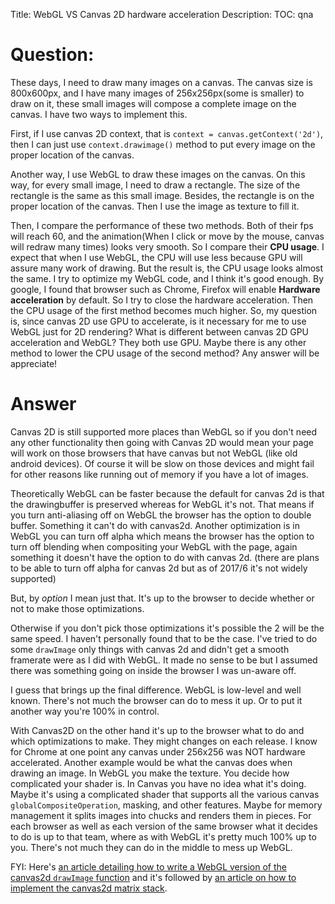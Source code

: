 Title: WebGL VS Canvas 2D hardware acceleration
Description:
TOC: qna

# Question:

These days, I need to draw many images on a canvas. The canvas size is 800x600px, and I have many images of 256x256px(some is smaller) to draw on it, these small images will compose a complete image on the canvas. I have two ways to implement this. 

First, if I use canvas 2D context, that is `context = canvas.getContext('2d')`, then I can just use `context.drawimage()` method to put every image on the proper location of the canvas. 

Another way, I use WebGL to draw these images on the canvas. On this way, for every small image, I need to draw a rectangle. The size of the rectangle is the same as this small image. Besides, the rectangle is on the proper location of the canvas. Then I use the image as texture to fill it.

Then, I compare the performance of these two methods. Both of their fps will reach 60, and the animation(When I click or move by the mouse, canvas will redraw many times) looks very smooth. So I compare their **CPU usage**. I expect that when I use WebGL, the CPU will use less because GPU will assure many work of drawing. But the result is, the CPU usage looks almost the same. I try to optimize my WebGL code, and I think it's good enough. By google, I found that browser such as Chrome, Firefox will enable **Hardware acceleration** by default. So I try to close the hardware acceleration. Then the CPU usage of the first method becomes much higher. So, my question is, since canvas 2D use GPU to accelerate, is it necessary for me to use WebGL just for 2D rendering? What is different between canvas 2D GPU acceleration and WebGL? They both use GPU. Maybe there is any other method to lower the CPU usage of the second method? Any answer will be appreciate!

# Answer

Canvas 2D is still supported more places than WebGL so if you don't need any other functionality then going with Canvas 2D would mean your page will work on those browsers that have canvas but not WebGL (like old android devices). Of course it will be slow on those devices and might fail for other reasons like running out of memory if you have a lot of images.

Theoretically WebGL can be faster because the default for canvas 2d is that the drawingbuffer is preserved whereas for WebGL it's not. That means if you turn anti-aliasing off on WebGL the browser has the option to double buffer. Something it can't do with canvas2d. Another optimization is in WebGL you can turn off alpha which means the browser has the option to turn off blending when compositing your WebGL with the page, again something it doesn't have the option to do with canvas 2d. (there are plans to be able to turn off alpha for canvas 2d but as of 2017/6 it's not widely supported)

But, by *option* I mean just that. It's up to the browser to decide whether or not to make those optimizations. 

Otherwise if you don't pick those optimizations it's possible the 2 will be the same speed. I haven't personally found that to be the case. I've tried to do some `drawImage` only things with canvas 2d and didn't get a smooth framerate were as I did with WebGL. It made no sense to be but I assumed there was something going on inside the browser I was un-aware off.

I guess that brings up the final difference. WebGL is low-level and well known. There's not much the browser can do to mess it up. Or to put it another way you're 100% in control. 

With Canvas2D on the other hand it's up to the browser what to do and which optimizations to make. They might changes on each release. I know for Chrome at one point any canvas under 256x256 was NOT hardware accelerated. Another example would be what the canvas does when drawing an image. In WebGL you make the texture. You decide how complicated your shader is. In Canvas you have no idea what it's doing. Maybe it's using a complicated shader that supports all the various canvas `globalCompositeOperation`, masking, and other features. Maybe for memory management it splits images into chucks and renders them in pieces. For each browser as well as each version of the same browser what it decides to do is up to that team, where as with WebGL it's pretty much 100% up to you. There's not much they can do in the middle to mess up WebGL.

FYI: Here's [an article detailing how to write a WebGL version of the canvas2d `drawImage` function](https://webglfundamentals.org/webgl/lessons/webgl-2d-drawimage.html) and it's followed by [an article on how to implement the canvas2d matrix stack](https://webglfundamentals.org/webgl/lessons/webgl-2d-drawimage.html).
